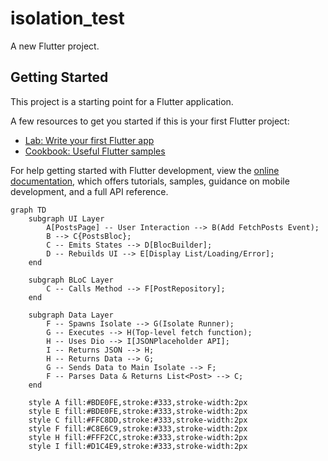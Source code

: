 # isolation_test

A new Flutter project.

## Getting Started

This project is a starting point for a Flutter application.

A few resources to get you started if this is your first Flutter project:

- [Lab: Write your first Flutter app](https://docs.flutter.dev/get-started/codelab)
- [Cookbook: Useful Flutter samples](https://docs.flutter.dev/cookbook)

For help getting started with Flutter development, view the
[online documentation](https://docs.flutter.dev/), which offers tutorials,
samples, guidance on mobile development, and a full API reference.

```
graph TD
    subgraph UI Layer
        A[PostsPage] -- User Interaction --> B(Add FetchPosts Event);
        B --> C{PostsBloc};
        C -- Emits States --> D[BlocBuilder];
        D -- Rebuilds UI --> E[Display List/Loading/Error];
    end

    subgraph BLoC Layer
        C -- Calls Method --> F[PostRepository];
    end

    subgraph Data Layer
        F -- Spawns Isolate --> G(Isolate Runner);
        G -- Executes --> H(Top-level fetch function);
        H -- Uses Dio --> I[JSONPlaceholder API];
        I -- Returns JSON --> H;
        H -- Returns Data --> G;
        G -- Sends Data to Main Isolate --> F;
        F -- Parses Data & Returns List<Post> --> C;
    end

    style A fill:#BDE0FE,stroke:#333,stroke-width:2px
    style E fill:#BDE0FE,stroke:#333,stroke-width:2px
    style C fill:#FFC8DD,stroke:#333,stroke-width:2px
    style F fill:#C8E6C9,stroke:#333,stroke-width:2px
    style H fill:#FFF2CC,stroke:#333,stroke-width:2px
    style I fill:#D1C4E9,stroke:#333,stroke-width:2px
```
